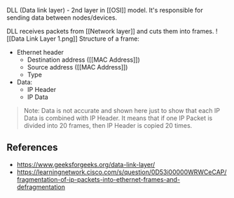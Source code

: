 DLL (Data link layer) - 2nd layer in [[OSI]] model. It's responsible for sending data between nodes/devices.

DLL receives packets from [[Network layer]] and cuts them into frames. 
![[Data Link Layer 1.png]]
Structure of a frame:
- Ethernet header
	- Destination address ([[MAC Address]])
	- Source address ([[MAC Address]])
	- Type
- Data:
	- IP Header
	- IP Data

> Note: Data is not accurate and shown here just to show that each IP Data is combined with IP Header. It means that if one IP Packet is divided into 20 frames, then IP Header is copied 20 times.

## References
- https://www.geeksforgeeks.org/data-link-layer/
- https://learningnetwork.cisco.com/s/question/0D53i00000WRWCeCAP/fragmentation-of-ip-packets-into-ethernet-frames-and-defragmentation